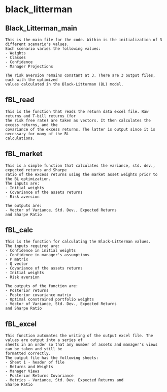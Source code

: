 # black_litterman
## Black_Litterman_main
    This is the main file for the code. Within is the initialization of 3 different scenario's values.
    Each scenario varies the following values:
    - Weights
    - Classes
    - Confidence
    - Manager Projections

    The risk aversion remains constant at 3. There are 3 output files, each with the optimized
    values calculated in the Black-Litterman (BL) model.

## fBL_read
    This is the function that reads the return data excel file. Raw returns and T-bill returns (for
    the risk free rate) are taken as vectors. It then calculates the excess returns, and the
    covariance of the excess returns. The latter is output since it is necessary for many of the BL
    calculations.

## fBL_market
    This is a simple function that calculates the variance, std. dev., expected returns and Sharpe
    ratio of the excess returns using the market asset weights prior to the BL optimization.
    The inputs are:
    - Initial weights
    - Covariance of the assets returns
    - Risk aversion

    The outputs are:
    - Vector of Variance, Std. Dev., Expected Returns
    and Sharpe Ratio

## fBL_calc
    This is the function for calculating the Black-Litterman values.
    The inputs required are:
    - Confidence in initial weights
    - Confidence in manager's assumptions
    - P matrix
    - Q vector
    - Covariance of the assets returns
    - Initial weights
    - Risk aversion

    The outputs of the function are:
    - Posterior returns
    - Posterior covariance matrix
    - Optimal constrained portfolio weights
    - Vector of Variance, Std. Dev., Expected Returns
    and Sharpe Ratio

## fBL_excel
    This function automates the writing of the output excel file. The values are output into a series of
    sheets in an order so that any number of assets and manager's views can be taken and still be
    formatted correctly.
    The output file has the following sheets:
    - Sheet 1 - header of file
    - Returns and Weights
    - Manager Views
    - Posterior Returns Covariance
    - Metrics - Variance, Std. Dev. Expected Returns and
    Sharpe Ratio
